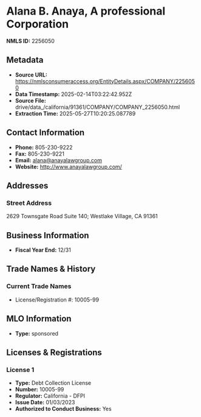 # Alana B. Anaya, A professional Corporation

**NMLS ID:** 2256050

## Metadata
- **Source URL:** https://nmlsconsumeraccess.org/EntityDetails.aspx/COMPANY/2256050
- **Data Timestamp:** 2025-02-14T03:22:42.952Z
- **Source File:** drive/data_/california/91361/COMPANY/COMPANY_2256050.html
- **Extraction Time:** 2025-05-27T10:20:25.087789

## Contact Information
- **Phone:** 805-230-9222
- **Fax:** 805-230-9221
- **Email:** alana@anayalawgroup.com
- **Website:** http://www.anayalawgroup.com/

## Addresses
### Street Address
2629 Townsgate Road Suite 140; Westlake Village, CA 91361

## Business Information
- **Fiscal Year End:** 12/31

## Trade Names & History
### Current Trade Names
- License/Registration #: 10005-99

## MLO Information
- **Type:** sponsored

## Licenses & Registrations

### License 1
- **Type:** Debt Collection License
- **Number:** 10005-99
- **Regulator:** California - DFPI
- **Issue Date:** 01/03/2023
- **Authorized to Conduct Business:** Yes
